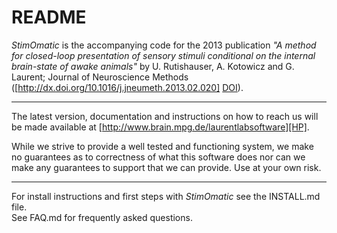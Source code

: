 README
======

*StimOmatic* is the accompanying code for the 2013 publication *"A method for closed-loop presentation of sensory stimuli conditional on the internal brain-state of awake animals"* by U. Rutishauser, A. Kotowicz and G. Laurent; Journal of Neuroscience Methods ([http://dx.doi.org/10.1016/j.jneumeth.2013.02.020] [DOI]).

-------------------
The latest version, documentation and instructions on how to reach us will be made available at [http://www.brain.mpg.de/laurentlabsoftware][HP].

While we strive to provide a well tested and functioning system, we make no guarantees as to correctness of what this software does nor can we make any guarantees to support that we can provide. Use at your own risk. 

-------------------
For install instructions and first steps with *StimOmatic* see the INSTALL.md file.  
See FAQ.md for frequently asked questions.


[DOI]: http://dx.doi.org/10.1016/j.jneumeth.2013.02.020
[HP]: http://www.brain.mpg.de/laurentlabsoftware
